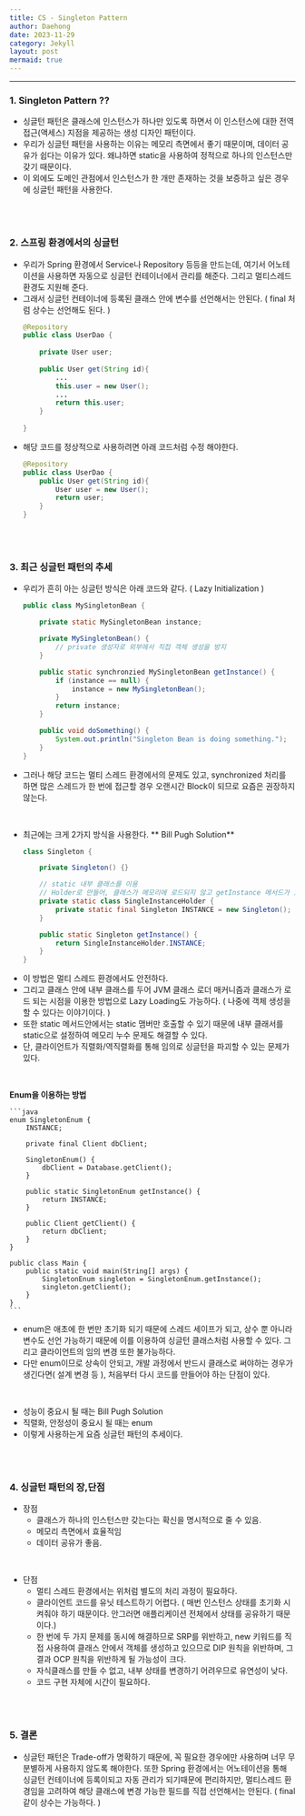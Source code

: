 ```yaml
---
title: CS - Singleton Pattern
author: Daehong
date: 2023-11-29
category: Jekyll
layout: post
mermaid: true
---
```


<hr>

### 1. Singleton Pattern ??
* 싱글턴 패턴은  클래스에 인스턴스가 하나만 있도록 하면서 이 인스턴스에 대한 전역 접근​(액세스) 지점을 제공하는 생성 디자인 패턴이다.
* 우리가 싱글턴 패턴을 사용하는 이유는 메모리 측면에서 좋기 때문이며, 데이터 공유가 쉽다는 이유가 있다.  왜냐하면 static을 사용하여 정적으로 하나의 인스턴스만 갖기 때문이다.
* 이 외에도 도메인 관점에서 인스턴스가 한 개만 존재하는 것을 보증하고 싶은 경우에 싱글턴 패턴을 사용한다.

<br>
<br>

### 2. 스프링 환경에서의 싱글턴
* 우리가 Spring 환경에서 Service나 Repository 등등을 만드는데, 여기서 어노테이션을 사용하면 자동으로 싱글턴 컨테이너에서 관리를 해준다. 그리고 멀티스레드 환경도 지원해 준다.
* 그래서 싱글턴 컨테이너에 등록된 클래스 안에 변수를 선언해서는 안된다. ( final 처럼 상수는 선언해도 된다. )
	```java
	@Repository
	public class UserDao {
		
		private User user;
		
		public User get(String id){
			...
			this.user = new User();
			...
			return this.user;
		}
		
	}
	```
* 해당 코드를 정상적으로 사용하려면 아래 코드처럼 수정 해야한다.
	```java
	@Repository
	public class UserDao {
		public User get(String id){
			User user = new User();
			return user;
		}
	}
	```

<br>
<br>

### 3. 최근 싱글턴 패턴의 추세
* 우리가 흔히 아는 싱글턴 방식은 아래 코드와 같다. ( Lazy Initialization )
	```java
	public class MySingletonBean {

		private static MySingletonBean instance;

		private MySingletonBean() {
			// private 생성자로 외부에서 직접 객체 생성을 방지
		}

		public static synchronzied MySingletonBean getInstance() {
			if (instance == null) {
				instance = new MySingletonBean();
			}
			return instance;
		}

		public void doSomething() {
			System.out.println("Singleton Bean is doing something.");
		}
	}
	```
* 그러나 해당 코드는 멀티 스레드 환경에서의 문제도 있고, synchronized 처리를 하면 많은 스레드가 한 번에 접근할 경우 오랜시간 Block이 되므로 요즘은 권장하지 않는다.

<br>

* 최근에는 크게 2가지 방식을 사용한다.
** Bill Pugh Solution**
	```java
	class Singleton {

		private Singleton() {}

		// static 내부 클래스를 이용
		// Holder로 만들어, 클래스가 메모리에 로드되지 않고 getInstance 메서드가 호출되어야 로드됨
		private static class SingleInstanceHolder {
			private static final Singleton INSTANCE = new Singleton();
		}

		public static Singleton getInstance() {
			return SingleInstanceHolder.INSTANCE;
		}
	}
	```
* 이 방법은 멀티 스레드 환경에서도 안전하다.
* 그리고 클래스 안에 내부 클래스를 두어 JVM 클래스 로더 매커니즘과 클래스가 로드 되는 시점을 이용한 방법으로 Lazy Loading도 가능하다. ( 나중에 객체 생성을 할 수 있다는 이야기이다. )
* 또한 static 메서드안에서는 static 맴버만 호출할 수 있기 때문에 내부 클래서를 static으로 설정하여 메모리 누수 문제도 해결할 수 있다.
* 단, 클라이언트가 직렬화/역직렬화를 통해 임의로 싱글턴을 파괴할 수 있는 문제가 있다.

<br>

**Enum을 이용하는 방법**

	```java
	enum SingletonEnum {
		INSTANCE;

		private final Client dbClient;
		
		SingletonEnum() {
			dbClient = Database.getClient();
		}

		public static SingletonEnum getInstance() {
			return INSTANCE;
		}

		public Client getClient() {
			return dbClient;
		}
	}

	public class Main {
		public static void main(String[] args) {
			SingletonEnum singleton = SingletonEnum.getInstance();
			singleton.getClient();
		}
	}
	```
* enum은 애초에 한 번만 초기화 되기 때문에 스레드 세이프가 되고, 상수 뿐 아니라 변수도 선언 가능하기 때문에 이를 이용하여 싱글턴 클래스처럼 사용할 수 있다. 그리고 클라이언트의 임의 변경 또한 불가능하다.
* 다만 enum이므로 상속이 안되고, 개발 과정에서 반드시 클래스로 써야하는 경우가 생긴다면( 설계 변경 등 ), 처음부터 다시 코드를 만들어야 하는 단점이 있다.

<br>

* 성능이 중요시 될 때는 Bill Pugh Solution
* 직렬화, 안정성이 중요시 될 때는 enum
* 이렇게 사용하는게 요즘 싱글턴 패턴의 추세이다.

<br>
<br>

### 4. 싱글턴 패턴의 장,단점
* 장점
	* 클래스가 하나의 인스턴스만 갖는다는 확신을 명시적으로 줄 수 있음.
	* 메모리 측면에서 효율적임
	* 데이터 공유가 좋음.

<br>

* 단점
	* 멀티 스레드 환경에서는 위처럼 별도의 처리 과정이 필요하다.
	* 클라이언트 코드를 유닛 테스트하기 어렵다. ( 매번 인스턴스 상태를 초기화 시켜줘야 하기 때문이다. 안그러면 애플리케이션 전체에서 상태를 공유하기 때문이다.)
	* 한 번에 두 가지 문제를 동시에 해결하므로 SRP를 위반하고, new 키워드를 직접 사용하여 클래스 안에서 객체를 생성하고 있으므로 DIP 원칙을 위반하며, 그 결과 OCP 원칙을 위반하게 될 가능성이 크다.
	* 자식클래스를 만들 수 없고, 내부 상태를 변경하기 어려우므로 유연성이 낮다.
	* 코드 구현 자체에 시간이 필요하다.

<br>
<br>

### 5. 결론
* 싱글턴 패턴은 Trade-off가 명확하기 때문에, 꼭 필요한 경우에만 사용하며 너무 무분별하게 사용하지 않도록 해야한다. 또한 Spring 환경에서는 어노테이션을 통해 싱글턴 컨테이너에 등록이되고 자동 관리가 되기때문에 편리하지만, 멀티스레드 환경임을 고려하여 해당 클래스에 변경 가능한 필드를 직접 선언해서는 안된다. ( final 같이 상수는 가능하다. )


<br>
<br>
<br>
<br>
<br>